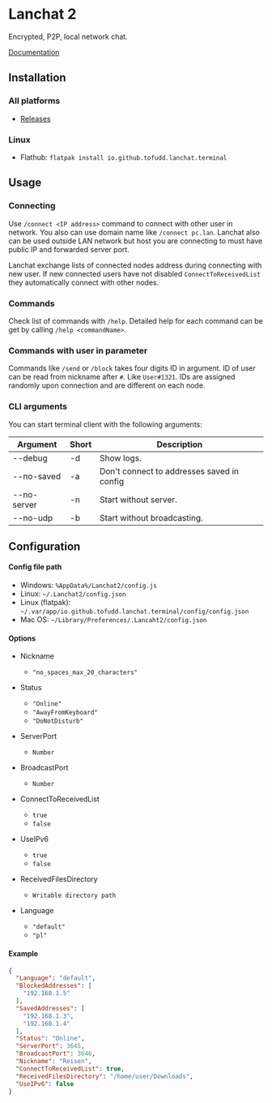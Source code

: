 # Lanchat 2

Encrypted, P2P, local network chat. 

[Documentation](https://tofu.ovh/lanchat-docs/)

## Installation

### All platforms

* [Releases](https://github.com/tofudd/lanchat/releases)

### Linux

* Flathub: `flatpak install io.github.tofudd.lanchat.terminal`

## Usage

### Connecting
Use `/connect <IP address>` command to connect with other user in network. You also can use domain name like `/connect pc.lan`. Lanchat also can be used outside LAN network but host you are connecting to must have public IP and forwarded server port.

Lanchat exchange lists of connected nodes address during connecting with new user. If new connected users have not disabled `ConnectToReceivedList` they automatically connect with other nodes.

### Commands
Check list of commands with `/help`. Detailed help for each command can be get by calling `/help <commandName>`.

### Commands with user in parameter
Commands like `/send` or `/block` takes four digits ID in argument. ID of user can be read from nickname after `#`. Like `User#1321`. IDs are assigned randomly upon connection and are different on each node.


### CLI arguments

You can start terminal client with the following arguments:

| Argument    | Short | Description                                |
| ----------- | ----- | ------------------------------------------ |
| --debug     | -d    | Show logs.                                 |
| --no-saved  | -a    | Don't connect to addresses saved in config |
| --no-server | -n    | Start without server.                      |
| --no-udp    | -b    | Start without broadcasting.                |

## Configuration

#### Config file path

* Windows: `%AppData%/Lanchat2/config.js`
* Linux: `~/.Lanchat2/config.json`
* Linux (flatpak): `~/.var/app/io.github.tofudd.lanchat.terminal/config/config.json`
* Mac OS: `~/Library/Preferences/.Lancaht2/config.json`

#### Options

* Nickname
  * `"no_spaces_max_20_characters"`

* Status
  * `"Online"`
  * `"AwayFromKeyboard"`
  * `"DoNotDisturb"`
  
* ServerPort
  * `Number`
  
* BroadcastPort
  * `Number`

* ConnectToReceivedList
  * `true`
  * `false`

* UseIPv6
  * `true`
  * `false`

* ReceivedFilesDirectory
  * `Writable directory path`

* Language
  * `"default"`
  * `"pl"`

#### Example

```json
{
  "Language": "default",
  "BlockedAddresses": [
    "192.168.1.5"
  ],
  "SavedAddresses": [
    "192.168.1.3",
    "192.168.1.4"
  ],
  "Status": "Online",
  "ServerPort": 3645,
  "BroadcastPort": 3646,
  "Nickname": "Reisen",
  "ConnectToReceivedList": true,
  "ReceivedFilesDirectory": "/home/user/Downloads",
  "UseIPv6": false
}
```
